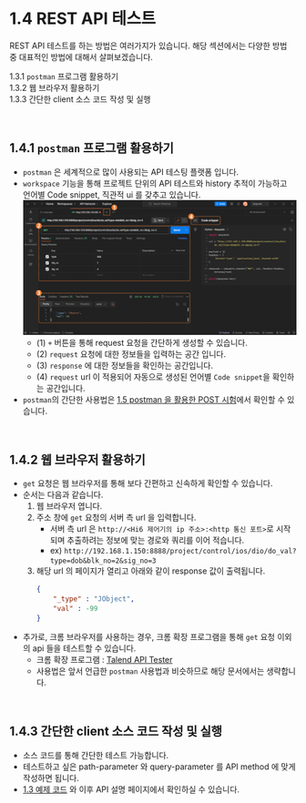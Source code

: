 ﻿# 1.4 REST API 테스트

REST API 테스트를 하는 방법은 여러가지가 있습니다. 해당 섹션에서는 다양한 방법 중 대표적인 방법에 대해서 살펴보겠습니다.

1.3.1 `postman` 프로그램 활용하기 <br>
1.3.2 웹 브라우저 활용하기 <br>
1.3.3 간단한 client 소스 코드 작성 및 실행

<br>

## 1.4.1 `postman` 프로그램 활용하기
- `postman` 은 세계적으로 많이 사용되는 API 테스팅 플랫폼 입니다.
- `workspace` 기능을 통해 프로젝트 단위의 API 테스트와 history 추적이 가능하고 언어별 Code snippet, 직관적 ui 를 갖추고 있습니다.
![postman_description](/_assets/01_postman_desc.png)
	- (1) `+` 버튼을 통해 request 요청을 간단하게 생성할 수 있습니다.
	- (2) `request` 요청에 대한 정보들을 입력하는 공간 입니다.
	- (3) `response` 에 대한 정보들을 확인하는 공간입니다.
	- (4) `request` url 이 적용되어 자동으로 생성된 언어별 `Code snippet`을 확인하는 공간입니다.
- `postman`의 간단한 사용법은 [1.5 postman 을 활용한 POST 시험](/1-intro/5-postman.md)에서 확인할 수 있습니다.


<br>


## 1.4.2 웹 브라우저 활용하기
- `get` 요청은 웹 브라우저를 통해 보다 간편하고 신속하게 확인할 수 있습니다.
- 순서는 다음과 같습니다.
	1. 웹 브라우저 엽니다.
	2. 주소 창에 `get` 요청의 서버 측 url 을 입력합니다.
		- 서버 측 url 은 `http://<Hi6 제어기의 ip 주소>:<http 통신 포트>`로 시작되며 추출하려는 정보에 맞는 경로와 쿼리를 이어 적습니다.
		- ex) ```http://192.168.1.150:8888/project/control/ios/dio/do_val?type=dob&blk_no=2&sig_no=3```
	3. 해당 url 의 페이지가 열리고 아래와 같이 response 값이 출력됩니다.
		```json
		{
			"_type" : "JObject",
			"val" : -99
		}
		```
- 추가로, 크롬 브라우저를 사용하는 경우, 크롬 확장 프로그램을 통해 `get` 요청 이외의 api 들을 테스트할 수 있습니다.
	- 크롬 확장 프로그램 : [Talend API Tester](https://chromewebstore.google.com/detail/talend-api-tester-free-ed/aejoelaoggembcahagimdiliamlcdmfm)
	- 사용법은 앞서 언급한 `postman` 사용법과 비슷하므로 해당 문서에서는 생략합니다.


<br>


## 1.4.3 간단한 client 소스 코드 작성 및 실행
- 소스 코드를 통해 간단한 테스트 가능합니다.
- 테스트하고 싶은 path-parameter 와 query-parameter 를 API method 에 맞게 작성하면 됩니다.
- [1.3 예제 코드](/1-intro/3-sample-code/README.md) 와 이후 API 설명 페이지에서 확인하실 수 있습니다.